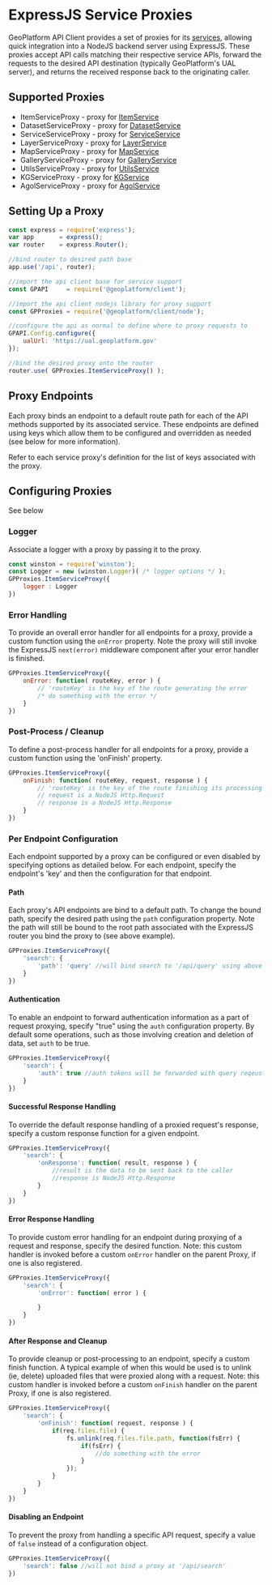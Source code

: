 # ExpressJS Service Proxies

GeoPlatform API Client provides a set of proxies for its [services](../src/services), allowing
quick integration into a NodeJS backend server using ExpressJS.  These proxies
accept API calls matching their respective service APIs, forward the requests to
the desired API destination (typically GeoPlatform's UAL server), and returns the
received response back to the originating caller.

## Supported Proxies

- ItemServiceProxy - proxy for [ItemService](../src/services/item.ts)
- DatasetServiceProxy - proxy for [DatasetService](../src/services/dataset.ts)
- ServiceServiceProxy - proxy for [ServiceService](../src/services/service.ts)
- LayerServiceProxy - proxy for [LayerService](../src/services/layer.ts)
- MapServiceProxy - proxy for [MapService](../src/services/map.ts)
- GalleryServiceProxy - proxy for [GalleryService](../src/services/gallery.ts)
- UtilsServiceProxy - proxy for [UtilsService](../src/services/utils.ts)
- KGServiceProxy - proxy for [KGService](../src/services/kg.ts)
- AgolServiceProxy - proxy for [AgolService](../src/services/agol.ts)

## Setting Up a Proxy

```javascript
const express = require('express');
var app       = express();
var router    = express.Router();

//bind router to desired path base
app.use('/api', router);

//import the api client base for service support
const GPAPI     = require('@geoplatform/client');

//import the api client nodejs library for proxy support
const GPProxies = require('@geoplatform/client/node');

//configure the api as normal to define where to proxy requests to
GPAPI.Config.configure({
    ualUrl: 'https://ual.geoplatform.gov'
});

//bind the desired proxy onto the router
router.use( GPProxies.ItemServiceProxy() );
```


## Proxy Endpoints
Each proxy binds an endpoint to a default route path for each of the API methods
supported by its associated service.  These endpoints are defined using keys which
allow them to be configured and overridden as needed (see below for more information).

Refer to each service proxy's definition for the list of keys associated with the proxy.


## Configuring Proxies
See below

### Logger
Associate a logger with a proxy by passing it to the proxy.

```javascript
const winston = require('winston');
const Logger = new (winston.Logger)( /* logger options */ );
GPProxies.ItemServiceProxy({
    logger : Logger
})
```

### Error Handling
To provide an overall error handler for all endpoints for a proxy, provide a
custom function using the `onError` property. Note the proxy will still invoke the
ExpressJS `next(error)` middleware component after your error handler is finished.

```javascript
GPProxies.ItemServiceProxy({
    onError: function( routeKey, error ) {
        // 'routeKey' is the key of the route generating the error
        /* do something with the error */
    }
})
```

### Post-Process / Cleanup
To define a post-process handler for all endpoints for a proxy, provide a custom
function using the 'onFinish' property.


```javascript
GPProxies.ItemServiceProxy({
    onFinish: function( routeKey, request, response ) {
        // 'routeKey' is the key of the route finishing its processing of a response
        // request is a NodeJS Http.Request
        // response is a NodeJS Http.Response
    }
})
```



### Per Endpoint Configuration
Each endpoint supported by a proxy can be configured or even disabled by specifying
options as detailed below.  For each endpoint, specify the endpoint's 'key' and
then the configuration for that endpoint.

#### Path
Each proxy's API endpoints are bind to a default path. To change the bound path,
specify the desired path using the `path` configuration property. Note the path will
still be bound to the root path associated with the ExpressJS router you bind the
proxy to (see above example).

```javascript
GPProxies.ItemServiceProxy({
    'search': {
        'path': 'query' //will bind search to '/api/query' using above example
    }
})
```

#### Authentication
To enable an endpoint to forward authentication information as a part of request proxying,
specify "true" using the `auth` configuration property.  By default some operations,
such as those involving creation and deletion of data, set `auth` to be true.

```javascript
GPProxies.ItemServiceProxy({
    'search': {
        'auth': true //auth tokens will be forwarded with query reqeusts
    }
})
```

#### Successful Response Handling
To override the default response handling of a proxied request's response, specify
a custom response function for a given endpoint.

```javascript
GPProxies.ItemServiceProxy({
    'search': {
        'onResponse': function( result, response ) {
            //result is the data to be sent back to the caller
            //response is NodeJS Http.Response
        }
    }
})
```


#### Error Response Handling
To provide custom error handling for an endpoint during proxying of a request
and response, specify the desired function. Note: this custom handler is invoked
before a custom `onError` handler on the parent Proxy, if one is also registered.

```javascript
GPProxies.ItemServiceProxy({
    'search': {
        'onError': function( error ) {

        }
    }
})
```


#### After Response and Cleanup
To provide cleanup or post-processing to an endpoint, specify a custom finish function.
A typical example of when this would be used is to unlink (ie, delete) uploaded files that were
proxied along with a request. Note: this custom handler is invoked
before a custom `onFinish` handler on the parent Proxy, if one is also registered.

```javascript
GPProxies.ItemServiceProxy({
    'search': {
        'onFinish': function( request, response ) {
            if(req.files.file) {
                fs.unlink(req.files.file.path, function(fsErr) {
                    if(fsErr) {
                        //do something with the error
                    }
                });
            }
        }
    }
})
```

#### Disabling an Endpoint
To prevent the proxy from handling a specific API request, specify a value of `false`
instead of a configuration object.

```javascript
GPProxies.ItemServiceProxy({
    'search': false //will not bind a proxy at '/api/search'
})
```
